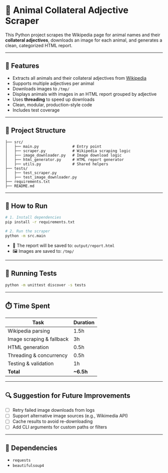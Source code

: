 # 🐾 Animal Collateral Adjective Scraper

This Python project scrapes the Wikipedia page for animal names and their **collateral adjectives**, downloads an image for each animal, and generates a clean, categorized HTML report.

---

## 🧠 Features

- Extracts all animals and their collateral adjectives from [Wikipedia](https://en.wikipedia.org/wiki/List_of_animal_names)
- Supports multiple adjectives per animal
- Downloads images to `/tmp/`
- Displays animals with images in an HTML report grouped by adjective
- Uses **threading** to speed up downloads
- Clean, modular, production-style code
- Includes test coverage

---

## 📁 Project Structure

```
├── src/
│   ├── main.py               # Entry point
│   ├── scraper.py            # Wikipedia scraping logic
│   ├── image_downloader.py   # Image download logic
│   ├── html_generator.py     # HTML report generator
│   ├── utils.py              # Shared helpers
├── tests/
│   ├── test_scraper.py
│   ├── test_image_downloader.py
├── requirements.txt
├── README.md
```

---

## 🚀 How to Run

```bash
# 1. Install dependencies
pip install -r requirements.txt

# 2. Run the scraper
python -m src.main
```

- 📄 The report will be saved to: `output/report.html`  
- 🖼️ Images are saved to: `/tmp/`

---

## 🧪 Running Tests

```bash
python -m unittest discover -s tests
```

---

## ⏱️ Time Spent

| Task                        | Duration |
|----------------------------|----------|
| Wikipedia parsing          | 1.5h     |
| Image scraping & fallback  | 3h       |
| HTML generation            | 0.5h     |
| Threading & concurrency    | 0.5h     |
| Testing & validation       | 1h       |
| **Total**                  | **~6.5h**|

---

## 🔍 Suggestion for Future Improvements

- [ ] Retry failed image downloads from logs
- [ ] Support alternative image sources (e.g., Wikimedia API)
- [ ] Cache results to avoid re-downloading
- [ ] Add CLI arguments for custom paths or filters

---

## 🧰 Dependencies

- `requests`
- `beautifulsoup4`
